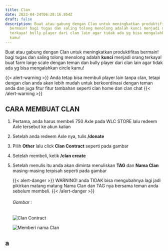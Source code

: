 ```yaml
---
title: Clan
date: 2023-04-24T06:28:16.854Z
draft: false
description: Buat atau gabung dengan Clan untuk meningkatkan produktifitas
  bermain! bagi tugas dan saling tolong menolong adalah kunci menjadi orang
  terkaya! bully player dari clan lain agar tidak ada yg bisa mengalahkan circle
  kamu!
---
```

Buat atau gabung dengan Clan untuk meningkatkan produktifitas bermain! bagi tugas dan saling tolong menolong adalah **kunci** menjadi orang terkaya! buat farm large scale dengan teman dan bully player dari clan lain agar tidak ada yg bisa mengalahkan circle kamu!

{{< alert-warning >}} Anda tetap bisa membuli player lain tanpa clan, tetapi dengan clan anda akan lebih mudah untuk berkoordinasi dengan teman anda dan juga fitur fitur tambahan seperti clan home dan clan chat {{< /alert-warning >}}

## C﻿ARA MEMBUAT CLAN

1. Pertama, anda harus membeli 750 Axle pada WLC STORE ﻿lalu redeem Axle tersebut ke akun kalian
2. Setelah anda redeem Axle nya, tulis **/donate**
3. Pilih **Other** lalu click **Clan Contract** seperti pada gambar
4. Setelah membeli, ketik **/clan create** 
5. Setelah menulis itu anda akan diminta menuliskan **TAG** dan **Nama Clan** masing-masing terpisah seperti pada gambar 

   {{< alert-danger >}} WARNING! anda TIDAK bisa mengubahnya lagi jadi pikirkan matang matang Nama Clan dan TAG nya bersama teman anda sebelum membeli. {{< /alert-danger >}}

   ###### Gambar :

   ![](/img/uploads/clan-contract.png "Clan Contract")

   ![](/img/uploads/contoh-bikin-clan.png "Memberi nama Clan")

## a